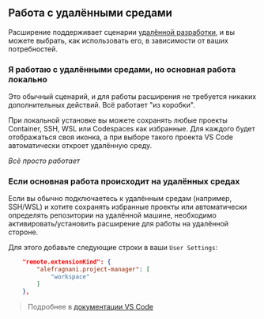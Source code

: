 ## Работа с удалёнными средами

Расширение поддерживает сценарии [удалённой разработки](https://code.visualstudio.com/docs/remote/remote-overview), и вы можете выбрать, как использовать его, в зависимости от ваших потребностей.

### Я работаю с удалёнными средами, но основная работа локально

Это обычный сценарий, и для работы расширения не требуется никаких дополнительных действий. Всё работает "из коробки".

При локальной установке вы можете сохранять любые проекты Container, SSH, WSL или Codespaces как избранные. Для каждого будет отображаться своя иконка, а при выборе такого проекта VS Code автоматически откроет удалённую среду.

_Всё просто работает_

### Если основная работа происходит на удалённых средах

Если вы обычно подключаетесь к удалённым средам (например, SSH/WSL) и хотите сохранять избранные проекты или автоматически определять репозитории на удалённой машине, необходимо активировать/установить расширение для работы на удалённой стороне.

Для этого добавьте следующие строки в ваши `User Settings`:

```json
    "remote.extensionKind": {
        "alefragnani.project-manager": [
            "workspace"
        ]
    },
```

> Подробнее в [документации VS Code](https://code.visualstudio.com/docs/remote/containers#_advanced-forcing-an-extension-to-run-locally-or-remotely)
